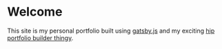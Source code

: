 # Welcome
This site is my personal portfolio built using [gatsby.js](https://www.gatsbyjs.org) and my exciting [hip portfolio builder thingy](https://github.com/GeeDollaHolla/project-portfolio).